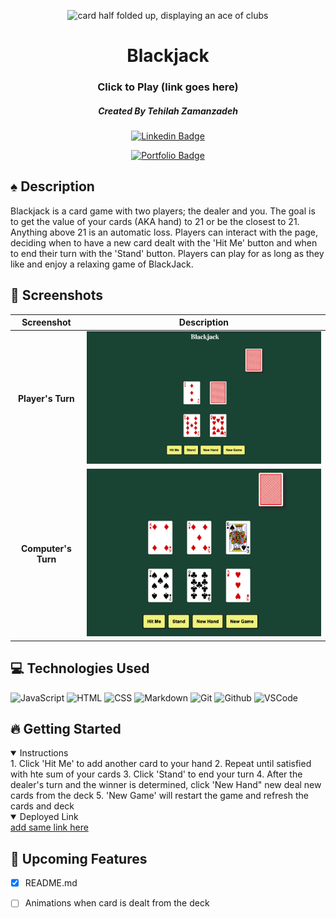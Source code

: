 <div id="top-image" align="center">

<img src="https://images.pexels.com/photos/262333/pexels-photo-262333.jpeg?auto=compress&cs=tinysrgb&w=1260&h=750&dpr=2" width="800" height="400"
alt="card half folded up, displaying an ace of clubs">

</div>

<div id="header" align="center">

# Blackjack

### Click to Play (link goes here)

##### Created By Tehilah Zamanzadeh

[![Linkedin Badge](https://img.shields.io/badge/-@tehilahzaman-blue?style=flat&logo=Linkedin&logoColor=black)](https://www.linkedin.com/in/tehilah-zaman/)

[![Portfolio Badge](https://img.shields.io/badge/-github.com/TehilahZaman-magenta?style=flat&logo=)](https://github.com/TehilahZaman)

</div>

## :spades: Description

Blackjack is a card game with two players; the dealer and you. The goal is to get the value of your cards (AKA hand) to 21 or be the closest to 21. Anything above 21 is an automatic loss. Players can interact with the page, deciding when to have a new card dealt with the 'Hit Me' button and when to end their turn with the 'Stand' button. Players can play for as long as they like and enjoy a relaxing game of BlackJack.

## :camera_flash: Screenshots

|     Screenshot      |                             Description                              |
| :-----------------: | :------------------------------------------------------------------: |
|  **Player's Turn**  | <img src="images/screenshots/screenshotPlayersTurn.jpg" width="600"> |
| **Computer's Turn** | <img src="images/screenshots/screenshotDealersTurn.jpg" width="600"> |

## :computer: Technologies Used

![JavaScript](https://img.shields.io/badge/-JavaScript-05122A?style=flat&logo=javascript)
![HTML](https://img.shields.io/badge/-HTML5-05122A?style=flat&logo=html5)
![CSS](https://img.shields.io/badge/-CSS-05122A?style=flat&logo=css3)
![Markdown](https://img.shields.io/badge/-Markdown-05122A?style=flat&logo=markdown)
![Git](https://img.shields.io/badge/-Git-05122A?style=flat&logo=git)
![Github](https://img.shields.io/badge/-GitHub-05122A?style=flat&logo=github)
![VSCode](https://img.shields.io/badge/-VS_Code-05122A?style=flat&logo=visualstudio)

## :fire: Getting Started

<details open>
<summary> Instructions </summary>
    1. Click 'Hit Me' to add another card to your hand 
    2. Repeat until satisfied with hte sum of your cards
    3. Click 'Stand' to end your turn
    4. After the dealer's turn and the winner is determined, click 'New Hand" new deal new cards from the deck
    5. 'New Game' will restart the game and refresh the cards and deck 
</details>

<details open>
  <summary> Deployed Link </summary>
  <a href="add link here "
    > add same link here  </a
  >
</details>

## :satellite: Upcoming Features

- [x] README.md

- [ ] Animations when card is dealt from the deck
